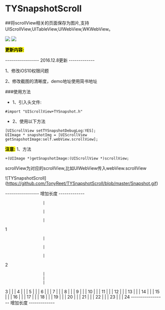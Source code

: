 # TYSnapshotScroll
##将scrollView相关的页面保存为图片,支持UIScrollView,UITableView,UIWebView,WKWebView。

[![](https://img.shields.io/badge/Supported-iOS7-4BC51D.svg?style=flat-square)](https://github.com/TonyReet/TYSnapshotScroll)
[![](https://img.shields.io/badge/Objc-compatible-4BC51D.svg?style=flat-square)](https://github.com/TonyReet/TYSnapshotScroll)

**<mark>更新内容:</mark>**

----------------- 2016.12.8更新 -------------

1、修改iOS10权限问题

2、修改截图的清晰度，demo地址使用简书地址


###使用方法
- 1、引入头文件:

```objc
#import "UIScrollView+TYSnapshot.h"
```
- 2、使用以下方法

```objc
[UIScrollView setTYSnapshotDebugLog:YES];
UIImage * snapshotImg = [UIScrollView getSnapshotImage:self.webView.scrollView];
```

**<mark>注意:</mark>**
1、方法
```objc
+(UIImage *)getSnapshotImage:(UIScrollView *)scrollView;
```

scrollView为对应的scrollView,比如UIWebView传入webView.scrollView


![TYSnapshotScroll] (https://github.com/TonyReet/TYSnapshotScroll/blob/master/Snapshot.gif)

----------------- 增加长度 -------------

                     |
                     
                     |
                     
                     |
                     
1

                     |
                     
                     |
                     
                     |
                     
2

                     |
                     |
                     |
3
                     |
                     |
                     |
4
                     |
                     |
                     |
5
                     |
                     |
                     |
6
                     |
                     |
                     |
7
                     |
                     |
                     |
8
                     |
                     |
                     |
9
                     |
                     |
                     |
10
                     |
                     |
                     |
11
                     |
                     |
                     |
12
                     |
                     |
                     |
13
                     |
                     |
                     |
14
                     |
                     |
                     |
15
                     |
                     |
                     |
16
                     |
                     |
                     |
17
                     |
                     |
                     |
18
                     |
                     |
                     |
19
                     |
                     |
                     |
20
                     |
                     |
                     |
21
                     |
                     |
                     |
22
                     |
                     |
                     |
23
                     |
                     |
                     |
24
----------------- 增加长度 -------------
